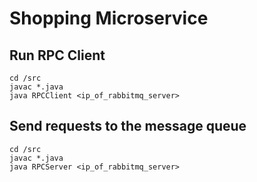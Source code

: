 # Shopping Microservice

## Run RPC Client
```
cd /src
javac *.java
java RPCClient <ip_of_rabbitmq_server>
```

## Send requests to the message queue
```
cd /src
javac *.java
java RPCServer <ip_of_rabbitmq_server>
```
